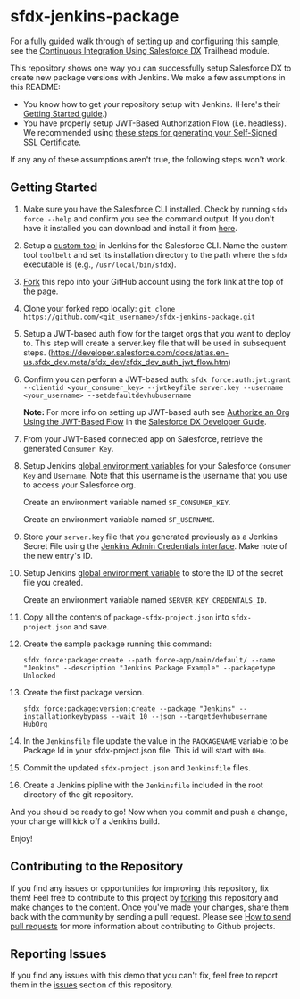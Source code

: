 # sfdx-jenkins-package

For a fully guided walk through of setting up and configuring this sample, see the [Continuous Integration Using Salesforce DX](https://trailhead.salesforce.com/modules/sfdx_travis_ci) Trailhead module.

This repository shows one way you can successfully setup Salesforce DX to create new package versions with Jenkins. We make a few assumptions in this README:

- You know how to get your repository setup with Jenkins. (Here's their [Getting Started guide](https://jenkins.io/doc/pipeline/tour/getting-started/).)
- You have properly setup JWT-Based Authorization Flow (i.e. headless). We recommended using [these steps for generating your Self-Signed SSL Certificate](https://devcenter.heroku.com/articles/ssl-certificate-self). 

If any any of these assumptions aren't true, the following steps won't work.

## Getting Started

1) Make sure you have the Salesforce CLI installed. Check by running `sfdx force --help` and confirm you see the command output. If you don't have it installed you can download and install it from [here](https://developer.salesforce.com/tools/sfdxcli).

2) Setup a [custom tool](https://wiki.jenkins.io/display/JENKINS/Custom+Tools+Plugin) in Jenkins for the Salesforce CLI. Name the custom tool `toolbelt` and set its installation directory to the path where the `sfdx` executable is (e.g., `/usr/local/bin/sfdx`).

3) [Fork](http://help.github.com/fork-a-repo/) this repo into your GitHub account using the fork link at the top of the page.

4) Clone your forked repo locally: `git clone https://github.com/<git_username>/sfdx-jenkins-package.git`

5) Setup a JWT-based auth flow for the target orgs that you want to deploy to. This step will create a server.key file that will be used in subsequent steps.
(https://developer.salesforce.com/docs/atlas.en-us.sfdx_dev.meta/sfdx_dev/sfdx_dev_auth_jwt_flow.htm)

6) Confirm you can perform a JWT-based auth: `sfdx force:auth:jwt:grant --clientid <your_consumer_key> --jwtkeyfile server.key --username <your_username> --setdefaultdevhubusername`

   **Note:** For more info on setting up JWT-based auth see [Authorize an Org Using the JWT-Based Flow](https://developer.salesforce.com/docs/atlas.en-us.sfdx_dev.meta/sfdx_dev/sfdx_dev_auth_jwt_flow.htm) in the [Salesforce DX Developer Guide](https://developer.salesforce.com/docs/atlas.en-us.sfdx_dev.meta/sfdx_dev).

7) From your JWT-Based connected app on Salesforce, retrieve the generated `Consumer Key`.

8) Setup Jenkins [global environment variables](https://wiki.jenkins.io/display/JENKINS/Global+Variable+String+Parameter+Plugin) for your Salesforce `Consumer Key` and `Username`. Note that this username is the username that you use to access your Salesforce org.

    Create an environment variable named `SF_CONSUMER_KEY`.

    Create an environment variable named `SF_USERNAME`.

9) Store your `server.key` file that you generated previously as a Jenkins Secret File using the [Jenkins Admin Credentials interface](https://wiki.jenkins.io/display/JENKINS/Credentials+Binding+Plugin). Make note of the new entry's ID.

10) Setup Jenkins [global environment variable](https://wiki.jenkins.io/display/JENKINS/Global+Variable+String+Parameter+Plugin) to store the ID of the secret file you created.

    Create an environment variable named `SERVER_KEY_CREDENTALS_ID`.

11) Copy all the contents of `package-sfdx-project.json` into `sfdx-project.json` and save.

12) Create the sample package running this command:

    `sfdx force:package:create --path force-app/main/default/ --name "Jenkins" --description "Jenkins Package Example" --packagetype Unlocked`

13) Create the first package version.

    `sfdx force:package:version:create --package "Jenkins" --installationkeybypass --wait 10 --json --targetdevhubusername HubOrg`

14) In the `Jenkinsfile` file update the value in the `PACKAGENAME` variable to be Package Id in your sfdx-project.json file.  This id will start with `0Ho`.

15) Commit the updated `sfdx-project.json` and `Jenkinsfile` files.

16) Create a Jenkins pipline with the `Jenkinsfile` included in the root directory of the git repository.

And you should be ready to go! Now when you commit and push a change, your change will kick off a Jenkins build.

Enjoy!

## Contributing to the Repository ###

If you find any issues or opportunities for improving this repository, fix them!  Feel free to contribute to this project by [forking](http://help.github.com/fork-a-repo/) this repository and make changes to the content.  Once you've made your changes, share them back with the community by sending a pull request. Please see [How to send pull requests](http://help.github.com/send-pull-requests/) for more information about contributing to Github projects.

## Reporting Issues ###

If you find any issues with this demo that you can't fix, feel free to report them in the [issues](https://github.com/forcedotcom/sfdx-jenkins-package/issues) section of this repository.
